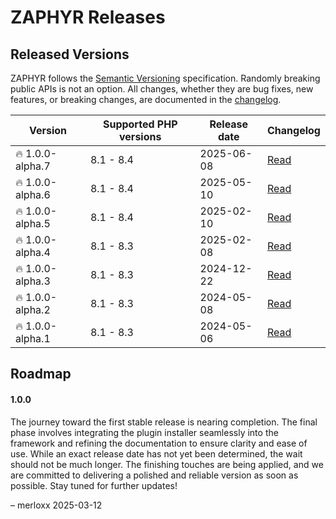 # ZAPHYR Releases

## Released Versions

ZAPHYR follows the [Semantic Versioning](https://semver.org/) specification. Randomly breaking public APIs is not an
option. All changes, whether they are bug fixes, new features, or breaking changes, are documented in the
[changelog](https://github.com/zaphyr-org/framework/blob/master/CHANGELOG.md).

| Version                                                            | Supported PHP versions | Release date | Changelog                                                                                        |
|--------------------------------------------------------------------|------------------------|--------------|--------------------------------------------------------------------------------------------------|
| <span class="badge badge-soft badge-error">🔥 1.0.0-alpha.7</span> | 8.1 - 8.4              | 2025-06-08   | [Read](https://github.com/zaphyr-org/framework/blob/master/CHANGELOG.md#-v100-alpha7-2025-06-08) |
| <span class="badge badge-soft badge-error">🔥 1.0.0-alpha.6</span> | 8.1 - 8.4              | 2025-05-10   | [Read](https://github.com/zaphyr-org/framework/blob/master/CHANGELOG.md#-v100-alpha6-2025-05-10) |
| <span class="badge badge-soft badge-error">🔥 1.0.0-alpha.5</span> | 8.1 - 8.4              | 2025-02-10   | [Read](https://github.com/zaphyr-org/framework/blob/master/CHANGELOG.md#-v100-alpha5-2025-02-10) |
| <span class="badge badge-soft badge-error">🔥 1.0.0-alpha.4</span> | 8.1 - 8.3              | 2025-02-08   | [Read](https://github.com/zaphyr-org/framework/blob/master/CHANGELOG.md#-v100-alpha4-2025-02-08) |
| <span class="badge badge-soft badge-error">🔥 1.0.0-alpha.3</span> | 8.1 - 8.3              | 2024-12-22   | [Read](https://github.com/zaphyr-org/framework/blob/master/CHANGELOG.md#-v100-alpha3-2024-12-22) |
| <span class="badge badge-soft badge-error">🔥 1.0.0-alpha.2</span> | 8.1 - 8.3              | 2024-05-08   | [Read](https://github.com/zaphyr-org/framework/blob/master/CHANGELOG.md#-v100-alpha2-2024-05-11) |
| <span class="badge badge-soft badge-error">🔥 1.0.0-alpha.1</span> | 8.1 - 8.3              | 2024-05-06   | [Read](https://github.com/zaphyr-org/framework/blob/master/CHANGELOG.md#-v100-alpha1-2024-05-06) |

## Roadmap

#### 1.0.0

The journey toward the first stable release is nearing completion. The final phase involves integrating the plugin
installer seamlessly into the framework and refining the documentation to ensure clarity and ease of use. While an exact
release date has not yet been determined, the wait should not be much longer. The finishing touches are being applied,
and we are committed to delivering a polished and reliable version as soon as possible. Stay tuned for further updates!

– merloxx 2025-03-12
